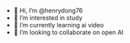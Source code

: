 - 👋 Hi, I’m @henrydong76
- 👀 I’m interested in study
- 🌱 I’m currently learning ai video
- 💞️ I’m looking to collaborate on open AI
<!---
henrydong76 is a ✨ special ✨ repository because its `README.md` (this file) appears on your GitHub profile.
You can click the Preview link to take a look at your changes.
--->
